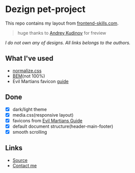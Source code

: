 # **Dezign pet-project**

This repo contains my layout from [frontend-skills.com](https://frontend-skills.com).

> huge thanks to [Andrey Kudinov](https://github.com/andrey-kudinov) for freview

*I do not own any of designs. All links belongs to the authors.*


## **What I've used**
- [normalize.css](https://necolas.github.io/normalize.css/)
- [BEM](https://ru.bem.info/)(not 100%)
- Evil Martians favicon [guide](https://evilmartians.com/chronicles/how-to-favicon-in-2021-six-files-that-fit-most-needs)

## **Done**
- [x] dark/light theme 
- [x] media.css(responsive layout)
- [x] favicons from [Evil Martians Guide](https://evilmartians.com/chronicles/how-to-favicon-in-2021-six-files-that-fit-most-needs)
- [x] default document structure(header-main-footer)
- [x] smooth scrolling

## **Links**
- [Source](https://frontend-skills.com/template/FQvOXqylrjWfP5vg7Fhl)
- [Contact me](https://t.me/latnikov)
